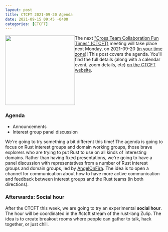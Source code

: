 ```yaml
---
layout: post
title: CTCFT 2021-09-20 Agenda
date: 2021-09-15 09:45 -0400
categories: [CTCFT]
---
```


<img src="https://raw.githubusercontent.com/rust-ctcft/ctcft/main/img/camprust.png" width="222" style="float:left;"/> The next ["Cross Team Collaboration Fun Times" (CTCFT)][ctcft] meeting will take place next Monday, on 2021-09-20 ([in your time zone](https://everytimezone.com/s/6f28d1ba))! This post covers the agenda. You'll find the full details (along with a calendar event, zoom details, etc) [on the CTCFT website](https://rust-ctcft.github.io/ctcft/meetings/2021-09-20.html).

<div style="clear:both;"></div>

### Agenda

- Announcements
- Interest group panel discussion

We're going to try something a bit different this time! The agenda is going to focus on Rust interest groups and domain working groups, those brave explorers who are trying to put Rust to use on all kinds of interesting domains. Rather than having fixed presentations, we're going to have a panel discussion with representatives from a number of Rust interest groups and domain groups, led by [AngelOnFira]. The idea is to open a channel for communication about how to have more active communication and feedback between interest groups and the Rust teams (in both directions).

### Afterwards: Social hour

After the CTCFT this week, we are going to try an experimental **social hour**. The hour will be coordinated in the #ctcft stream of the rust-lang Zulip. The idea is to create breakout rooms where people can gather to talk, hack together, or just chill.

[AngelOnFira]: https://github.com/AngelOnFira
[ctcft]: https://rust-ctcft.github.io/ctcft/
[calendar event]: https://calendar.google.com/event?action=TEMPLATE&tmeid=NnFuaGwxdGg3YjFqaWlhOTZlNnA3ODNiNXMgN24wdnZvcWZlMGtibms2aTA0dWl1NTJ0MzBAZw&tmsrc=7n0vvoqfe0kbnk6i04uiu52t30%40group.calendar.google.com
[nikomatsakis]: https://github.com/nikomatsakis/
